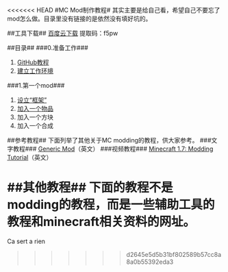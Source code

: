 <<<<<<< HEAD
#MC Mod制作教程#
其实主要是给自己看，希望自己不要忘了mod怎么做。目录里没有链接的是依然没有填好坑的。

##工具下载##
[百度云下载](https://pan.baidu.com/s/1dFhXk9z) 提取码：f5pw

##目录##
###0.准备工作###
1. [GitHub教程](/Document/GitHub.md/)
2. [建立工作环境](/Document/SetupEnvironment.md/)

###1.第一个mod###
1. [设立“框架”](/Document/FirstMod.md/)
2. [加入一个物品](Document/BeginItem.md)
3. 加入一个方块
4. 加入一个合成

##参考教程##
下面列举了其他关于MC modding的教程，供大家参考。
###文字教程###
[Generic Mod](http://www.minecraftforge.net/wiki/Basic_Modding)（英文）
###视频教程###
[Minecraft 1.7: Modding Tutorial](https://www.youtube.com/watch?v=0ULz-oCUbEg)（英文）

##其他教程##
下面的教程不是modding的教程，而是一些辅助工具的教程和minecraft相关资料的网址。
=======
Ca sert a rien
>>>>>>> d2645e5d5b31bf802589b57cc8a8a0b55392eda3
